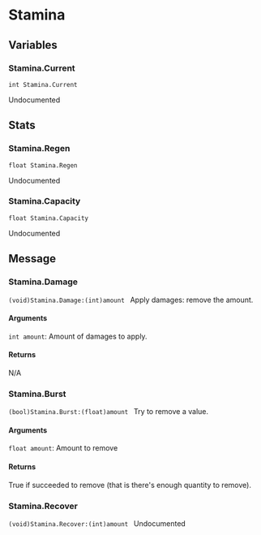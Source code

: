 # Stamina
## Variables
### Stamina.Current
`int Stamina.Current`

Undocumented
## Stats
### Stamina.Regen
`float Stamina.Regen`

Undocumented
### Stamina.Capacity
`float Stamina.Capacity`

Undocumented
## Message
### Stamina.Damage
`(void)Stamina.Damage:(int)amount `
Apply damages: remove the amount.
#### Arguments
`int amount`: Amount of damages to apply.

#### Returns
N/A
### Stamina.Burst
`(bool)Stamina.Burst:(float)amount `
Try to remove a value.
#### Arguments
`float amount`: Amount to remove

#### Returns
True if succeeded to remove (that is there's enough quantity to remove).
### Stamina.Recover
`(void)Stamina.Recover:(int)amount `
Undocumented

